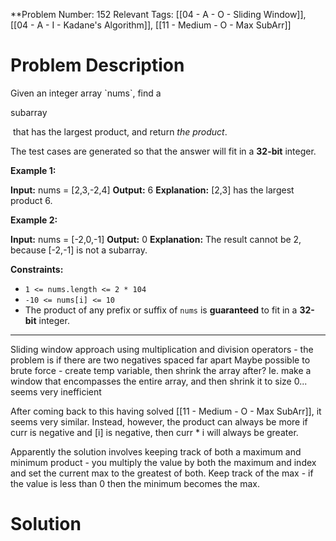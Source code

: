 
**Problem Number: 152
Relevant Tags: [[04 - A - O - Sliding Window]], [[04 - A - I - Kadane's Algorithm]], [[11 - Medium - O - Max SubArr]]
<h1> Problem Description </h1>
Given an integer array `nums`, find a 

subarray

 that has the largest product, and return _the product_.

The test cases are generated so that the answer will fit in a **32-bit** integer.

**Example 1:**

**Input:** nums = [2,3,-2,4]
**Output:** 6
**Explanation:** [2,3] has the largest product 6.

**Example 2:**

**Input:** nums = [-2,0,-1]
**Output:** 0
**Explanation:** The result cannot be 2, because [-2,-1] is not a subarray.

**Constraints:**

- `1 <= nums.length <= 2 * 104`
- `-10 <= nums[i] <= 10`
- The product of any prefix or suffix of `nums` is **guaranteed** to fit in a **32-bit** integer.

-----
Sliding window approach using multiplication and division operators - the problem is if there are two negatives spaced far apart
Maybe possible to brute force - create temp variable, then shrink the array after? Ie. make a window that encompasses the entire array, and then shrink it to size 0... seems very inefficient

After coming back to this having solved [[11 - Medium - O - Max SubArr]], it seems very similar. Instead, however, the product can always be more if curr is negative and [i] is negative, then curr * i will always be greater.

Apparently the solution involves keeping track of both a maximum and minimum product - you multiply the value by both the maximum and index and set the current max to the greatest of both.
Keep track of the max - if the value is less than 0 then the minimum becomes the max.

<h1> Solution </h1>
